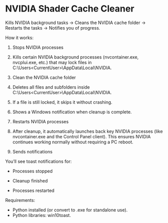 # NVIDIA Shader Cache Cleaner
Kills NVIDIA background tasks → Cleans the NVIDIA cache folder → Restarts the tasks → Notifies you of progress.


How it works:
1. Stops NVIDIA processes

2. Kills certain NVIDIA background processes (nvcontainer.exe, nvcplui.exe, etc.) that may lock files in
C:\Users\<CurrentUser>\AppData\Local\NVIDIA.

3. Clean the NVIDIA cache folder

4. Deletes all files and subfolders inside C:\Users\<CurrentUser>\AppData\Local\NVIDIA.

5. If a file is still locked, it skips it without crashing.

6. Shows a Windows notification when cleanup is complete.

7. Restarts NVIDIA processes

8. After cleanup, it automatically launches back key NVIDIA processes (like nvcontainer.exe and the Control Panel client).
This ensures NVIDIA continues working normally without requiring a PC reboot.

9. Sends notifications

You’ll see toast notifications for:

- Processes stopped

- Cleanup finished

- Processes restarted

Requirements:

- Python installed (or convert to .exe for standalone use).
- Python libraries: win10toast.
